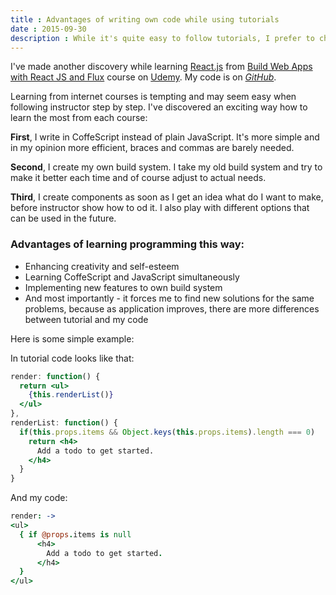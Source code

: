```yaml
---
title : Advantages of writing own code while using tutorials
date : 2015-09-30
description : While it's quite easy to follow tutorials, I prefer to change code to learn other things as well
---
```


I've made another discovery while learning [React.js](https://facebook.github.io/react/) from [Build Web Apps with React JS and Flux](https://www.udemy.com/learn-and-understand-reactjs) course on [Udemy](udemy.com). My code is on [<i class="fa fa-github"> GitHub</i>](https://github.com/Lori2Lori/TODO-list-React-with-Fire-Base).

Learning from internet courses is tempting and may seem easy when following instructor step by step. I've discovered an exciting way how to learn the most from each course:

**First**, I write in CoffeScript instead of plain JavaScript. It's more simple and in my opinion more efficient, braces and commas are barely needed.

**Second**, I create my own build system. I take my old build system and try to make it better each time and of course adjust to actual needs.

**Third**, I create components as soon as I get an idea what do I want to make, before instructor show how to od it. I also play with different options that can be used in the future.

### Advantages of learning programming this way:

- Enhancing creativity and self-esteem
- Learning CoffeScript and JavaScript simultaneously
- Implementing new features to own build system
- And most importantly - it forces me to find new solutions for the same problems, because as application improves, there are more differences between tutorial and my code

Here is some simple example:

In tutorial code looks like that:

```jsx
render: function() {
  return <ul>
    {this.renderList()}
  </ul>
},
renderList: function() {
  if(this.props.items && Object.keys(this.props.items).length === 0)
    return <h4>
      Add a todo to get started.
    </h4>
  }
}
```

And my code:

```coffeescript
render: ->
<ul>
  { if @props.items is null
      <h4>
        Add a todo to get started.
      </h4>
  }
</ul>
```
